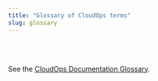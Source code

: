 ```yaml
---
title: "Glossary of CloudOps terms"
slug: glossary
---
```


<br>
<br>

See the <a href="https://docs.cloudops.com/#/quickstart/glossary" target="_blank">CloudOps Documentation Glossary</a>.

<br>
<br>
<br>
